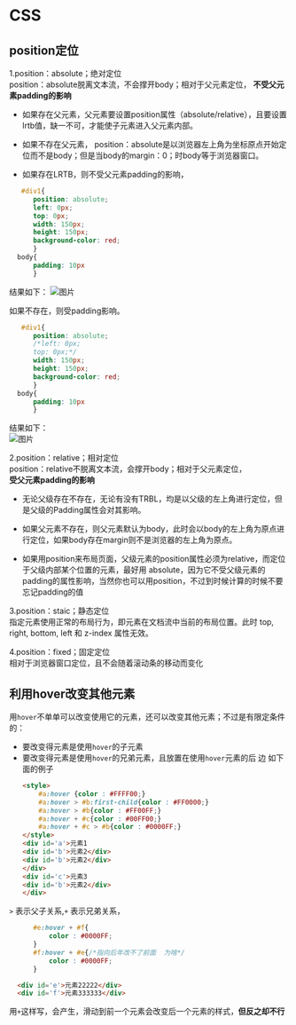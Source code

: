 # CSS  
## **position定位**  
1.position：absolute；绝对定位  
  position：absolute脱离文本流，不会撑开body；相对于父元素定位， **不受父元素padding的影响**   
  * 如果存在父元素，父元素要设置position属性（absolute/relative），且要设置lrtb值，缺一不可，才能使子元素进入父元素内部。

  * 如果不存在父元素， position：absolute是以浏览器左上角为坐标原点开始定位而不是body；但是当body的margin：0；时body等于浏览器窗口。

  * 如果存在LRTB，则不受父元素padding的影响，  
  ```css
     #div1{
        position: absolute;
        left: 0px;
        top: 0px;
        width: 150px;
        height: 150px;
        background-color: red;
        }
    body{
        padding: 10px
        }
  ```
  结果如下：
   ![图片](https://ooo.0o0.ooo/2017/06/26/5950c2fb096e0.png)

  如果不存在，则受padding影响。
  ```css
     #div1{
        position: absolute;
        /*left: 0px;
        top: 0px;*/
        width: 150px;
        height: 150px;
        background-color: red;
        }
    body{
        padding: 10px
        }
  ```
  结果如下：    
  ![图片](https://ooo.0o0.ooo/2017/06/26/5950c2331ceef.png)  
  
2.position：relative；相对定位   
position：relative不脱离文本流，会撑开body；相对于父元素定位，  
**受父元素padding的影响** 
*  无论父级存在不存在，无论有没有TRBL，均是以父级的左上角进行定位，但是父级的Padding属性会对其影响。

* 如果父元素不存在，则父元素默认为body，此时会以body的左上角为原点进行定位，如果body存在margin则不是浏览器的左上角为原点。

* 如果用position来布局页面，父级元素的position属性必须为relative，而定位于父级内部某个位置的元素，最好用 absolute，因为它不受父级元素的padding的属性影响，当然你也可以用position，不过到时候计算的时候不要忘记padding的值    

3.position：staic；静态定位  
指定元素使用正常的布局行为，即元素在文档流中当前的布局位置。此时 top, right, bottom, left 和 z-index 属性无效。
  
4.position：fixed；固定定位   
相对于浏览器窗口定位，且不会随着滚动条的移动而变化

## 利用hover改变其他元素  
 用`hover`不单单可以改变使用它的元素，还可以改变其他元素；不过是有限定条件的：  
 * 要改变得元素是使用`hover`的子元素
 * 要改变得元素是使用`hover`的兄弟元素，且放置在使用`hover`元素的后  边
 如下面的例子
    ```html
    <style>
        #a:hover {color : #FFFF00;}
        #a:hover > #b:first-child{color : #FF0000;}    
        #a:hover > #b{color : #FF00FF;}  
        #a:hover + #c{color : #00FF00;}
        #a:hover + #c > #b{color : #0000FF;}
    </style>
    <div id='a'>元素1
    <div id='b'>元素2</div>
    <div id='b'>元素2</div>
    </div>
    <div id='c'>元素3
    <div id='b'>元素2</div>
    </div>
    ```
  `>` 表示父子关系,`+` 表示兄弟关系，  
  ```css
        #e:hover + #f{
            color : #0000FF;
        }
        #f:hover + #e{/*指向后年改不了前面  为啥*/
            color : #0000FF;
        }
  ```  

  ```html
    <div id='e'>元素22222</div>
    <div id='f'>元素333333</div>
  ```  
  用`+`这样写，会产生，滑动到前一个元素会改变后一个元素的样式，**但反之却不行**